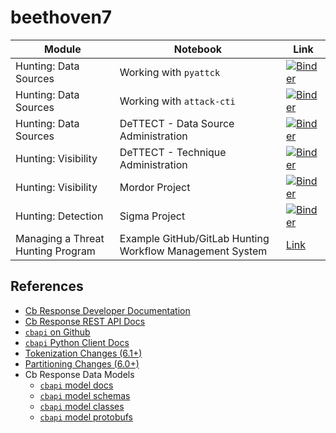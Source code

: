 # beethoven7

|Module|Notebook|Link|
|------|--------|----|
|Hunting: Data Sources|Working with `pyattck`|[![Binder](https://mybinder.org/badge_logo.svg)](https://mybinder.org/v2/gh/rcobb-scwx/beethoven7/master?filepath=notebooks%2FExercises%20-%20Working%20with%20ATTACK.ipynb)|
|Hunting: Data Sources|Working with `attack-cti`|[![Binder](https://mybinder.org/badge_logo.svg)](https://mybinder.org/v2/gh/hunters-forge/ATTACK-Python-Client/master)|
|Hunting: Data Sources|DeTTECT - Data Source Administration|[![Binder](https://mybinder.org/badge_logo.svg)](https://mybinder.org/v2/gh/rcobb-scwx/DeTTECT/master?filepath=data-sources.ipynb)|
|Hunting: Visibility|DeTTECT - Technique Administration|[![Binder](https://mybinder.org/badge_logo.svg)](https://mybinder.org/v2/gh/rcobb-scwx/DeTTECT/master?filepath=visibility.ipynb)|
|Hunting: Visibility|Mordor Project|[![Binder](https://mybinder.org/badge_logo.svg)](https://mybinder.org/v2/gh/hunters-forge/mordor/master)|
|Hunting: Detection|Sigma Project|[![Binder](https://mybinder.org/badge_logo.svg)](https://mybinder.org/v2/gh/rcobb-scwx/sigma/master?filepath=notebooks%2Fsigmac.ipynb)|
|Managing a Threat Hunting Program|Example GitHub/GitLab Hunting Workflow Management System|[Link](https://github.com/th3y3ti/tahiti-wfms/projects/1)|

## References
* [Cb Response Developer Documentation](https://developer.carbonblack.com/reference/enterprise-response/)
* [Cb Response REST API Docs](https://developer.carbonblack.com/reference/enterprise-response/6.3/rest-api/)
* [`cbapi` on Github](https://github.com/carbonblack/cbapi-python)
* [`cbapi` Python Client Docs](https://cbapi.readthedocs.io/en/latest/response-api.html)
* [Tokenization Changes (6.1+)](https://developer.carbonblack.com/reference/enterprise-response/6.1/command-line-query-changes/)
* [Partitioning Changes (6.0+)](https://developer.carbonblack.com/reference/enterprise-response/6.1/process-api-changes/)
* Cb Response Data Models
    * [`cbapi` model docs](https://cbapi.readthedocs.io/en/latest/response-api.html#models)
    * [`cbapi` model schemas](https://github.com/carbonblack/cbapi-python/tree/master/src/cbapi/response/models)
    * [`cbapi` model classes](https://github.com/carbonblack/cbapi-python/blob/master/src/cbapi/response/models.py#L1597)
    * [`cbapi` model protobufs](https://github.com/carbonblack/cbapi-python/blob/master/src/cbapi/response/sensor_events.py)
